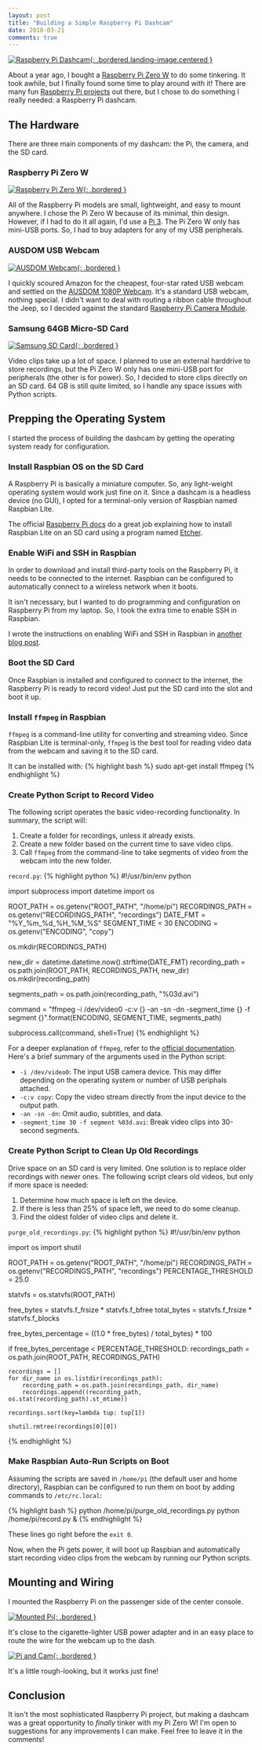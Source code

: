 ```yaml
---
layout: post
title: "Building a Simple Raspberry Pi Dashcam"
date: 2018-03-21
comments: true
---
```


[![Raspberry Pi Dashcam](/assets/images/posts/dashcam-landing.png){: .bordered.landing-image.centered }](/assets/images/posts/dashcam-landing.png)

About a year ago, I bought a [Raspberry Pi Zero W](https://www.raspberrypi.org/products/raspberry-pi-zero-w/) to do some tinkering. It took awhile, but I finally found some time to play around with it! There are many fun [Raspberry Pi projects](https://www.hackster.io/raspberry-pi/projects) out there, but I chose to do something I really needed: a Raspberry Pi dashcam.

## The Hardware

There are three main components of my dashcam: the Pi, the camera, and the SD card.

### Raspberry Pi Zero W

[![Raspberry Pi Zero W](/assets/images/posts/pi-zero-w.png){: .bordered }](/assets/images/posts/pi-zero-w.png)

All of the Raspberry Pi models are small, lightweight, and easy to mount anywhere. I chose the Pi Zero W because of its minimal, thin design. However, if I had to do it all again, I'd use a [Pi 3](https://www.raspberrypi.org/products/raspberry-pi-3-model-b/). The Pi Zero W only has mini-USB ports. So, I had to buy adapters for any of my USB peripherals.

### AUSDOM USB Webcam

[![AUSDOM Webcam](/assets/images/posts/dashcam-webcam.png){: .bordered }](/assets/images/posts/dashcam-webcam.png)

I quickly scoured Amazon for the cheapest, four-star rated USB webcam and settled on the [AUSDOM 1080P Webcam](https://www.amazon.com/gp/product/B01M642ZTC). It's a standard USB webcam, nothing special. I didn't want to deal with routing a ribbon cable throughout the Jeep, so I decided against the standard [Raspberry Pi Camera Module](https://www.raspberrypi.org/products/camera-module-v2/).

### Samsung 64GB Micro-SD Card

[![Samsung SD Card](/assets/images/posts/samsung-sd-card.png){: .bordered }](/assets/images/posts/samsung-sd-card.png)

Video clips take up a lot of space. I planned to use an external harddrive to store recordings, but the Pi Zero W only has one mini-USB port for peripherals (the other is for power). So, I decided to store clips directly on an SD card. 64 GB is still quite limited, so I handle any space issues with Python scripts.

## Prepping the Operating System

I started the process of building the dashcam by getting the operating system ready for configuration.

### Install Raspbian OS on the SD Card

A Raspberry Pi is basically a miniature computer. So, any light-weight operating system would work just fine on it. Since a dashcam is a headless device (no GUI), I opted for a terminal-only version of Raspbian named Raspbian Lite.

The official [Raspberry Pi docs](https://www.raspberrypi.org/documentation/installation/installing-images/) do a great job explaining how to install Raspbian Lite on an SD card using a program named [Etcher](https://etcher.io/).

### Enable WiFi and SSH in Raspbian

In order to download and install third-party tools on the Raspberry Pi, it needs to be connected to the internet. Raspbian can be configured to automatically connect to a wireless network when it boots.

It isn't necessary, but I wanted to do programming and configuration on Raspberry Pi from my laptop. So, I took the extra time to enable SSH in Raspbian.

I wrote the instructions on enabling WiFi and SSH in Raspbian in [another blog post]().

### Boot the SD Card

Once Raspbian is installed and configured to connect to the internet, the Raspberry Pi is ready to record video! Just put the SD card into the slot and boot it up.

### Install `ffmpeg` in Raspbian

`ffmpeg` is a command-line utility for converting and streaming video. Since Raspbian Lite is terminal-only, `ffmpeg` is the best tool for reading video data from the webcam and saving it to the SD card.

It can be installed with:
{% highlight bash %}
sudo apt-get install ffmpeg
{% endhighlight %}

### Create Python Script to Record Video

The following script operates the basic video-recording functionality. In summary, the script will:

1. Create a folder for recordings, unless it already exists.
2. Create a new folder based on the current time to save video clips.
3. Call `ffmpeg` from the command-line to take segments of video from the webcam into the new folder.

`record.py`:
{% highlight python %}
#!/usr/bin/env python

import subprocess
import datetime
import os

ROOT_PATH = os.getenv("ROOT_PATH", "/home/pi")
RECORDINGS_PATH = os.getenv("RECORDINGS_PATH", "recordings")
DATE_FMT = "%Y_%m_%d_%H_%M_%S"
SEGMENT_TIME = 30
ENCODING = os.getenv("ENCODING", "copy")

os.mkdir(RECORDINGS_PATH)

new_dir = datetime.datetime.now().strftime(DATE_FMT)
recording_path = os.path.join(ROOT_PATH, RECORDINGS_PATH, new_dir)
os.mkdir(recording_path)

segments_path = os.path.join(recording_path, "%03d.avi")

command = "ffmpeg -i /dev/video0 -c:v {} -an -sn -dn -segment_time {} -f segment {}".format(ENCODING, SEGMENT_TIME, segments_path)

subprocess.call(command, shell=True)
{% endhighlight %}


For a deeper explanation of `ffmpeg`, refer to the [official documentation](https://www.ffmpeg.org/ffmpeg.html). Here's a brief summary of the arguments used in the Python script:

* `-i /dev/video0`: The input USB camera device. This may differ depending on the operating system or number of USB periphals attached.
* `-c:v copy`: Copy the video stream directly from the input device to the output path.
* `-an -sn -dn`: Omit audio, subtitles, and data.
* `-segment_time 30 -f segment %03d.avi`: Break video clips into 30-second segments.

### Create Python Script to Clean Up Old Recordings

Drive space on an SD card is very limited. One solution is to replace older recordings with newer ones. The following script clears old videos, but only if more space is needed:

1. Determine how much space is left on the device.
2. If there is less than 25% of space left, we need to do some cleanup.
4. Find the oldest folder of video clips and delete it.

`purge_old_recordings.py`:
{% highlight python %}
#!/usr/bin/env python

import os
import shutil

ROOT_PATH = os.getenv("ROOT_PATH", "/home/pi")
RECORDINGS_PATH = os.getenv("RECORDINGS_PATH", "recordings")
PERCENTAGE_THRESHOLD = 25.0

statvfs = os.statvfs(ROOT_PATH)

free_bytes = statvfs.f_frsize * statvfs.f_bfree
total_bytes = statvfs.f_frsize * statvfs.f_blocks

free_bytes_percentage = ((1.0 * free_bytes) / total_bytes) * 100

if free_bytes_percentage < PERCENTAGE_THRESHOLD:
    recordings_path = os.path.join(ROOT_PATH, RECORDINGS_PATH)
    
    recordings = []
    for dir_name in os.listdir(recordings_path):
        recording_path = os.path.join(recordings_path, dir_name)
        recordings.append((recording_path, os.stat(recording_path).st_mtime))

    recordings.sort(key=lambda tup: tup[1])

    shutil.rmtree(recordings[0][0])
{% endhighlight %}

### Make Raspbian Auto-Run Scripts on Boot

Assuming the scripts are saved in `/home/pi` (the default user and home directory), Raspbian can be configured to run them on boot by adding commands to `/etc/rc.local`:

{% highlight bash %}
python /home/pi/purge_old_recordings.py
python /home/pi/record.py &
{% endhighlight %}

These lines go right before the `exit 0`.

Now, when the Pi gets power, it will boot up Raspbian and automatically start recording video clips from the webcam by running our Python scripts.

## Mounting and Wiring

I mounted the Raspberry Pi on the passenger side of the center console.

[![Mounted Pi](/assets/images/posts/mounted-pi.png){: .bordered }](/assets/images/posts/mounted-pi.png)

It's close to the cigarette-lighter USB power adapter and in an easy place to route the wire for the webcam up to the dash.

[![Pi and Cam](/assets/images/posts/pi-and-cam.png){: .bordered }](/assets/images/posts/pi-and-cam.png)

It's a little rough-looking, but it works just fine!

## Conclusion

It isn't the most sophisticated Raspberry Pi project, but making a dashcam was a great opportunity to _finally_ tinker with my Pi Zero W! I'm open to suggestions for any improvements I can make. Feel free to leave it in the comments!
